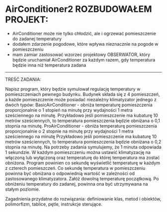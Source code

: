 # AirConditioner2 ROZBUDOWAŁEM PROJEKT:

- AirConditioner może nie tylko chłodzić, ale i ogrzewać pomieszczenie do zadanej temperatury 
- dodałem zdarzenie pogodowe, które wpływa nieznacznie na pogode w pomieszczeniu
- mam zamiar zastosować wzorzec projektowy OBSERWATOR, który będzie uruchamiał AirConditioner za każdym razem, 
  gdy temperatura będzie inna niż temperatura zadana

---------------------------------------------------------------------------------------------
TREŚĆ ZADANIA: 

Napisz program, który będzie symulował regulację temperatury w pomieszczeniach pewnego budynku.
Budynek składa się z 4 pomieszczeń, a każde pomieszczenie może posiadać niezależny klimatyzator jednego z dwóch typów:
BasicAirConditioner - obniża temperaturę pomieszczenia proporcjonalnie o 1 stopień na minutę przy wydajności 1 metra sześciennego na minutę. 
Przykładowo jeśli pomieszczenie ma kubaturę 10 metrów sześciennych, to temperatura pomieszczenia będzie obniżana o 0,1 stopnia na minutę. 
ProAirConditioner - obniża temperaturę pomieszczenia proporcjonalnie o 2 stopnie na minutę przy wydajności 1 metra sześciennego na minutę
Przykładowo jeśli pomieszczenie ma kubaturę 10 metrów sześciennych, to temperatura pomieszczenia będzie obniżana o 0,2 stopnia na minutę. 
Na potrzeby zadania symulujemy, że 1 minuta odpowiada 1 sekundzie.
W każdym pomieszczeniu można ustawić klimatyzację na włączoną lub wyłączoną oraz temperaturę do której temperatura ma zostać obniżona.
Program powinien co sekundę wyświetlić temperaturę w każdym z czterech pomieszczeń. Co sekundę temperatura w pomieszczeniu powinna być obniżana o odpowiednią wartość w zależności od zastosowanego klimatyzatora. Załóż dowolną temperaturę początkową. Po obniżeniu temperatury do zadanej, powinna ona być utrzymywana na stałym poziomie.

Zagadnienia przydatne do rozwiązania: definiowanie klas, metod i obiektów, polimorfizm, tablice, pętle, instrukcje sterujące.
